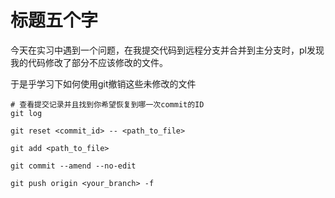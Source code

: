# 标题五个字

今天在实习中遇到一个问题，在我提交代码到远程分支并合并到主分支时，pl发现我的代码修改了部分不应该修改的文件。

于是乎学习下如何使用git撤销这些未修改的文件

```
# 查看提交记录并且找到你希望恢复到哪一次commit的ID
git log
 
git reset <commit_id> -- <path_to_file>

git add <path_to_file>

git commit --amend --no-edit

git push origin <your_branch> -f
```
